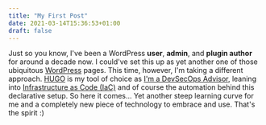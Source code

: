 ```yaml
---
title: "My First Post"
date: 2021-03-14T15:36:53+01:00
draft: false
---
```


Just so you know, I've been a WordPress **user**, **admin**, and **plugin author** for around a decade now. I could've set this up as yet another one of those ubiquitous [WordPress](https://www.wordpress.org) pages. This time, however, I'm taking a different approach. [HUGO](https://gohugo.io/) is my tool of choice as [I'm a DevSecOps Advisor](https://www.linkedin.com/in/markcheret), leaning into [Infrastructure as Code (IaC)](https://en.wikipedia.org/wiki/Infrastructure_as_code) and of course the automation behind this declarative setup. So here it comes... Yet another steep learning curve for me and a completely new piece of technology to embrace and use. That's the spirit :)